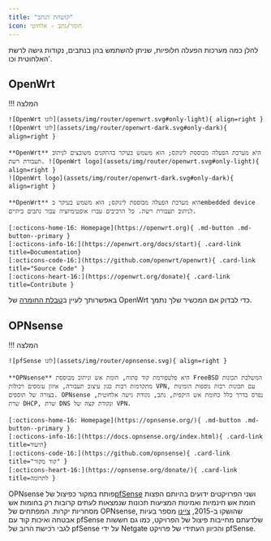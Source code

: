 ```yaml
---
title: "קושחת הנתב"
icon: חומר/נתב - אלחוטי
---
```


להלן כמה מערכות הפעלה חלופיות, שניתן להשתמש בהן בנתבים, נקודות גישה לרשת האלחוטית וכו'.

## OpenWrt

!!! המלצה

    ![OpenWrt לוגו](assets/img/router/openwrt.svg#only-light){ align=right }
    ![OpenWrt לוגו](assets/img/router/openwrt-dark.svg#only-dark){ align=right }
    
    **OpenWrt** היא מערכת הפעלה מבוססת לינוקס; הוא משמש בעיקר בהתקנים משובצים לניתוב תעבורת רשת. ![OpenWrt logo](assets/img/router/openwrt.svg#only-light){ align=right }
    ![OpenWrt logo](assets/img/router/openwrt-dark.svg#only-dark){ align=right }
    
    **OpenWrt** היא מערכת הפעלה מבוססת לינוקס; הוא משמש בעיקר בembedded device לניתוב תעבורת רשת. כל הרכיבים עברו אופטימיזציה עבור נתבים ביתיים.
    
    [:octicons-home-16: Homepage](https://openwrt.org){ .md-button .md-button--primary }
    [:octicons-info-16:](https://openwrt.org/docs/start){ .card-link title=Documentation}
    [:octicons-code-16:](https://github.com/openwrt/openwrt){ .card-link title="Source Code" }
    [:octicons-heart-16:](https://openwrt.org/donate){ .card-link title=Contribute }

באפשרותך לעיין ב[טבלת החומרה](https://openwrt.org/toh/start) של OpenWrt כדי לבדוק אם המכשיר שלך נתמך.

## OPNsense

!!! המלצה

    ![pfSense לוגו](assets/img/router/opnsense.svg){ align=right }
    
    **OPNsense** היא פלטפורמת קוד פתוח, חומת אש וניתוב מבוססת FreeBSD המשלבת תכונות מתקדמות רבות כגון עיצוב תעבורה, איזון עומסים ויכולות VPN, עם תכונות רבות נוספות הזמינות בצורה של תוספים. OPNsense נפרס בדרך כלל כחומת אש היקפית, נתב, נקודת גישה אלחוטית, שרת DHCP, שרת DNS ונקודת קצה של VPN.
    
    [:octicons-home-16: Homepage](https://opnsense.org/){ .md-button .md-button--primary }
    [:octicons-info-16:](https://docs.opnsense.org/index.html){ .card-link title=תיעוד}
    [:octicons-code-16:](https://github.com/opnsense){ .card-link title="קוד מקור" }
    [:octicons-heart-16:](https://opnsense.org/donate/){ .card-link title=לתרומה }

OPNsense פותח במקור כפיצול של[pfSense](https://en.wikipedia.org/wiki/PfSense) ושני הפרויקטים ידועים בהיותם הפצות חומת אש חינמיות ואמינות המציעות תכונות שנמצאות לעתים קרובות רק בחומות אש מסחריות יקרות. המפתחים של OPNsense, שהושקו ב-2015, [ציינו](https://docs.opnsense.org/history/thefork.html) מספר בעיות אבטחה ואיכות קוד עם pfSense שלדעתם מחייבות פיצול של הפרויקט, כמו גם חששות לגבי רכישת הרוב של pfSense על ידי Netgate והכיוון העתידי של פרויקט pfSense.
